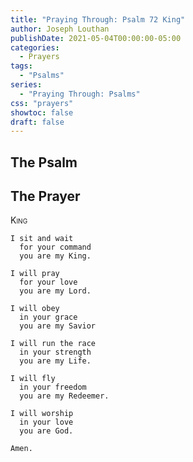 ```yaml
---
title: "Praying Through: Psalm 72 King"
author: Joseph Louthan
publishDate: 2021-05-04T00:00:00-05:00
categories:
  - Prayers
tags:
  - "Psalms"
series:
  - "Praying Through: Psalms"
css: "prayers"
showtoc: false
draft: false
---
```

## The Psalm


## The Prayer

<div style="font-variant: small-caps;">
King
</div>

```text
I sit and wait
  for your command
  you are my King.

I will pray
  for your love
  you are my Lord.

I will obey
  in your grace
  you are my Savior

I will run the race
  in your strength
  you are my Life.

I will fly
  in your freedom
  you are my Redeemer.

I will worship
  in your love
  you are God.

Amen.
```
